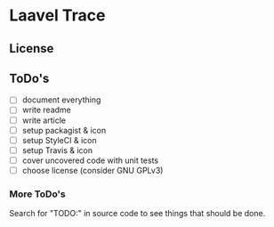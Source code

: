 # Laavel Trace


## License

## ToDo's

- [ ] document everything
- [ ] write readme
- [ ] write article
- [ ] setup packagist & icon
- [ ] setup StyleCI & icon
- [ ] setup Travis & icon
- [ ] cover uncovered code with unit tests
- [ ] choose license (consider GNU GPLv3)

### More ToDo's

Search for "TODO:" in source code to see things that should be done.
